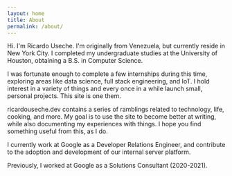 ```yaml
---
layout: home
title: About
permalink: /about/
---
```


Hi. I'm Ricardo Useche. I'm originally from Venezuela, but currently reside in New York City. I completed my undergraduate studies at the University of Houston, obtaining a B.S. in Computer Science.

I was fortunate enough to complete a few internships during this time, exploring areas like data science, full stack engineering, and IoT. I hold interest in a variety of things and every once in a while launch small, personal projects. This site is one them.

ricardouseche.dev contains a series of ramblings related to technology, life, cooking, and more. My goal is to use the site to become better at writing, while also documenting my experiences with things. I hope you find something useful from this, as I do.

I currently work at Google as a Developer Relations Engineer, and contribute to the adoption and development of our internal server platform.

Previously, I worked at Google as a Solutions Consultant (2020-2021).